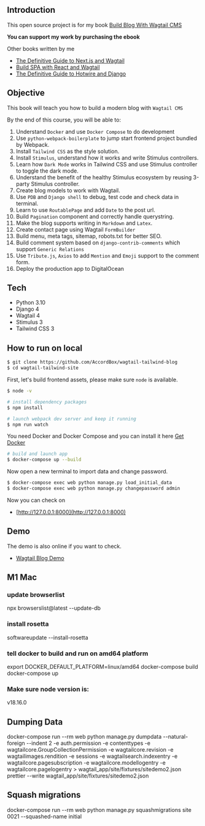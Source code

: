 ## Introduction

This open source project is for my book [Build Blog With Wagtail CMS](https://leanpub.com/buildblogwithwagtailcms/)

**You can support my work by purchasing the ebook**

Other books written by me

* [The Definitive Guide to Next.js and Wagtail](https://leanpub.com/the-definitive-guide-to-nextjs-and-wagtail/)
* [Build SPA with React and Wagtail](https://leanpub.com/react-wagtail)
* [The Definitive Guide to Hotwire and Django](https://leanpub.com/hotwire-django)

## Objective

This book will teach you how to build a modern blog with `Wagtail CMS`

By the end of this course, you will be able to:

1. Understand `Docker` and use `Docker Compose` to do development
1. Use `python-webpack-boilerplate` to jump start frontend project bundled by Webpack.  
1. Install `Tailwind CSS` as the style solution.
1. Install `Stimulus`, understand how it works and write Stimulus controllers.
1. Learn how `Dark Mode` works in Tailwind CSS and use Stimulus controller to toggle the dark mode.
1. Understand the benefit of the healthy Stimulus ecosystem by reusing 3-party Stimulus controller.
1. Create blog models to work with Wagtail.
1. Use `PDB` and `Django shell` to debug, test code and check data in terminal.
1. Learn to use `RoutablePage` and add `Date` to the post url.
1. Build `Pagination` component and correctly handle querystring.
1. Make the blog supports writing in `Markdown` and `Latex`.
1. Create contact page using Wagtail `FormBuilder`
1. Build menu, meta tags, sitemap, robots.txt for better SEO.
1. Build comment system based on `django-contrib-comments` which support `Generic Relations`
1. Use `Tribute.js`, `Axios` to add `Mention` and `Emoji` support to the comment form.
1. Deploy the production app to DigitalOcean

## Tech

* Python 3.10
* Django 4
* Wagtail 4
* Stimulus 3
* Tailwind CSS 3

## How to run on local

```bash
$ git clone https://github.com/AccordBox/wagtail-tailwind-blog
$ cd wagtail-tailwind-site
```

First, let's build frontend assets, please make sure `node` is available.

```bash
$ node -v

# install dependency packages
$ npm install

# launch webpack dev server and keep it running
$ npm run watch
```

You need Docker and Docker Compose and you can install it here [Get Docker](https://docs.docker.com/get-docker/)

```bash
# build and launch app
$ docker-compose up --build
```

Now open a new terminal to import data and change password.

```bash
$ docker-compose exec web python manage.py load_initial_data
$ docker-compose exec web python manage.py changepassword admin
```

Now you can check on

* [http://127.0.0.1:8000](http://127.0.0.1:8000)

## Demo

The demo is also online if you want to check.

* [Wagtail Blog Demo](http://wagtail-blog.accordbox.com)




## M1 Mac

### update browserlist 
npx browserslist@latest --update-db


### install rosetta
softwareupdate --install-rosetta

### tell docker to build and run on amd64 platform
export DOCKER_DEFAULT_PLATFORM=linux/amd64
docker-compose build
docker-compose up
### Make sure node version is:
v18.16.0

## Dumping Data

docker-compose run --rm web python manage.py dumpdata --natural-foreign --indent 2 -e auth.permission -e contenttypes -e wagtailcore.GroupCollectionPermission -e wagtailcore.revision -e wagtailimages.rendition -e sessions -e wagtailsearch.indexentry -e wagtailcore.pagesubscription -e wagtailcore.modellogentry -e wagtailcore.pagelogentry > wagtail_app/site/fixtures/sitedemo2.json
prettier --write wagtail_app/site/fixtures/sitedemo2.json

## Squash migrations 
docker-compose run --rm web python manage.py squashmigrations site 0021 --squashed-name initial